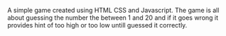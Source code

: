 A simple game created using HTML CSS and Javascript.
The game is all about guessing the number the between 1 and 20 and if it goes wrong it provides hint of too high or too low untill guessed it correctly.
